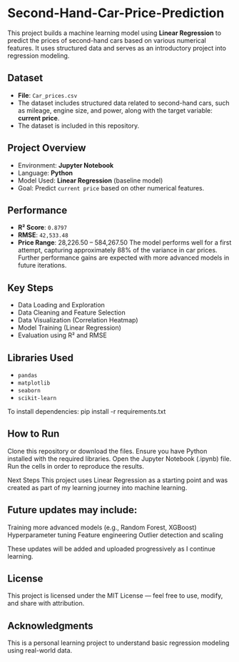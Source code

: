# Second-Hand-Car-Price-Prediction
This project builds a machine learning model using **Linear Regression** to predict the prices of second-hand cars based on various numerical features. It uses structured data and serves as an introductory project into regression modeling.

## Dataset
- **File**: `Car_prices.csv`
- The dataset includes structured data related to second-hand cars, such as mileage, engine size, and power, along with the target variable: **current price**.
- The dataset is included in this repository.

## Project Overview
- Environment: **Jupyter Notebook**
- Language: **Python**
- Model Used: **Linear Regression** (baseline model)
- Goal: Predict `current price` based on other numerical features.

## Performance
- **R² Score**: `0.8797`
- **RMSE**: `42,533.48`
- **Price Range**: 28,226.50 – 584,267.50
The model performs well for a first attempt, capturing approximately 88% of the variance in car prices. Further performance gains are expected with more advanced models in future iterations.

## Key Steps
- Data Loading and Exploration
- Data Cleaning and Feature Selection
- Data Visualization (Correlation Heatmap)
- Model Training (Linear Regression)
- Evaluation using R² and RMSE

## Libraries Used
- `pandas`
- `matplotlib`
- `seaborn`
- `scikit-learn`

To install dependencies:
pip install -r requirements.txt

## How to Run
Clone this repository or download the files.
Ensure you have Python installed with the required libraries.
Open the Jupyter Notebook (.ipynb) file.
Run the cells in order to reproduce the results.

Next Steps
This project uses Linear Regression as a starting point and was created as part of my learning journey into machine learning.

## Future updates may include:
Training more advanced models (e.g., Random Forest, XGBoost)
Hyperparameter tuning
Feature engineering
Outlier detection and scaling

These updates will be added and uploaded progressively as I continue learning.

## License
This project is licensed under the MIT License — feel free to use, modify, and share with attribution.

## Acknowledgments
This is a personal learning project to understand basic regression modeling using real-world data.
